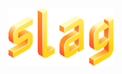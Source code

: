 <center>
  <img alt="slag" src="https://github.com/TheAzalea/slag/blob/main/logo.png">
  </img>
<center>
